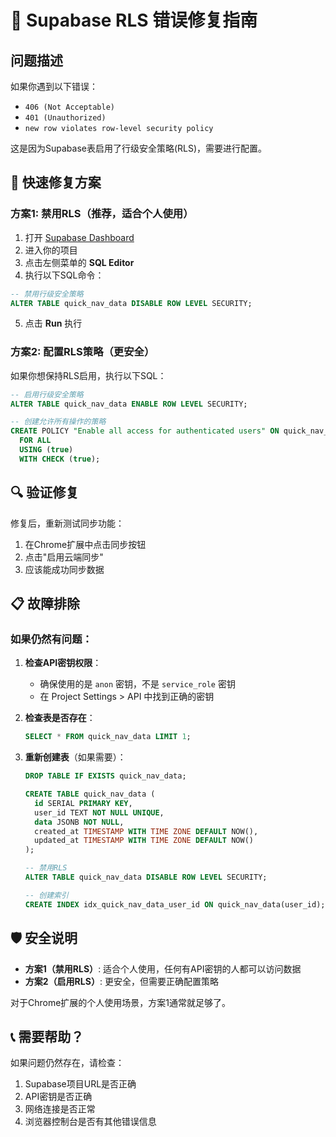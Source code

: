 # 🔧 Supabase RLS 错误修复指南

## 问题描述
如果你遇到以下错误：
- `406 (Not Acceptable)`
- `401 (Unauthorized)`
- `new row violates row-level security policy`

这是因为Supabase表启用了行级安全策略(RLS)，需要进行配置。

## 🚀 快速修复方案

### 方案1: 禁用RLS（推荐，适合个人使用）

1. 打开 [Supabase Dashboard](https://supabase.com/dashboard)
2. 进入你的项目
3. 点击左侧菜单的 **SQL Editor**
4. 执行以下SQL命令：

```sql
-- 禁用行级安全策略
ALTER TABLE quick_nav_data DISABLE ROW LEVEL SECURITY;
```

5. 点击 **Run** 执行

### 方案2: 配置RLS策略（更安全）

如果你想保持RLS启用，执行以下SQL：

```sql
-- 启用行级安全策略
ALTER TABLE quick_nav_data ENABLE ROW LEVEL SECURITY;

-- 创建允许所有操作的策略
CREATE POLICY "Enable all access for authenticated users" ON quick_nav_data
  FOR ALL 
  USING (true)
  WITH CHECK (true);
```

## 🔍 验证修复

修复后，重新测试同步功能：

1. 在Chrome扩展中点击同步按钮
2. 点击"启用云端同步"
3. 应该能成功同步数据

## 📋 故障排除

### 如果仍然有问题：

1. **检查API密钥权限**：
   - 确保使用的是 `anon` 密钥，不是 `service_role` 密钥
   - 在 Project Settings > API 中找到正确的密钥

2. **检查表是否存在**：
   ```sql
   SELECT * FROM quick_nav_data LIMIT 1;
   ```

3. **重新创建表**（如果需要）：
   ```sql
   DROP TABLE IF EXISTS quick_nav_data;
   
   CREATE TABLE quick_nav_data (
     id SERIAL PRIMARY KEY,
     user_id TEXT NOT NULL UNIQUE,
     data JSONB NOT NULL,
     created_at TIMESTAMP WITH TIME ZONE DEFAULT NOW(),
     updated_at TIMESTAMP WITH TIME ZONE DEFAULT NOW()
   );
   
   -- 禁用RLS
   ALTER TABLE quick_nav_data DISABLE ROW LEVEL SECURITY;
   
   -- 创建索引
   CREATE INDEX idx_quick_nav_data_user_id ON quick_nav_data(user_id);
   ```

## 🛡️ 安全说明

- **方案1（禁用RLS）**: 适合个人使用，任何有API密钥的人都可以访问数据
- **方案2（启用RLS）**: 更安全，但需要正确配置策略

对于Chrome扩展的个人使用场景，方案1通常就足够了。

## 📞 需要帮助？

如果问题仍然存在，请检查：
1. Supabase项目URL是否正确
2. API密钥是否正确
3. 网络连接是否正常
4. 浏览器控制台是否有其他错误信息
